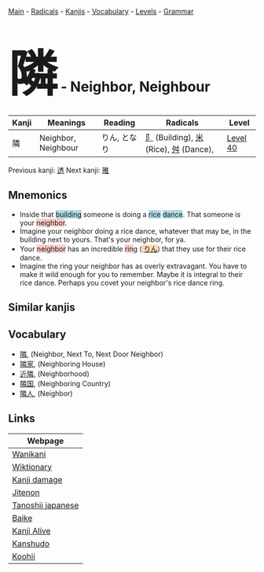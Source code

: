<style> bigfont {font-size: 100px}</style>
[Main](../index.md) -
[Radicals](../radicals.md) -
[Kanjis](../kanjis.md) -
[Vocabulary](../vocabulary.md) -
[Levels](../levels.md) -
[Grammar](../grammar.md)
# <bigfont> 隣</bigfont> - Neighbor, Neighbour 

| Kanji | Meanings | Reading | Radicals | Level |
| --- | --- | --- | --- | --- |
| 隣 | Neighbor, Neighbour | りん, となり | [阝](../radicals/阝.md) (Building), [米](../radicals/米.md) (Rice), [舛](../radicals/舛.md) (Dance),  | [Level 40](../levels/wk_level40.md) |

Previous kanji: [透](透.md) Next kanji: [雅](雅.md) 

## Mnemonics
 * Inside that <span style="background-color:#ADD8E6"> building</span> someone is doing a <span style="background-color:#ADD8E6"> rice</span> <span style="background-color:#ADD8E6"> dance</span>. That someone is your <span style="background-color:#ffcccb"> neighbor</span>.
* Imagine your neighbor doing a rice dance, whatever that may be, in the building next to yours. That's your neighbor, for ya.
* Your <span style="background-color:#ffcccb"> neighbor</span> has an incredible <span style="background-color:#ffcccb"> rin</span>g (<span style="background-color:#fed8b1"> [りん](https://jisho.org/search/りん)</span>) that they use for their rice dance.
* Imagine the ring your neighbor has as overly extravagant. You have to make it wild enough for you to remember. Maybe it is integral to their rice dance. Perhaps you covet your neighbor's rice dance ring.


## Similar kanjis
 


## Vocabulary
 * [隣](../vocabulary/隣.md), (Neighbor, Next To, Next Door Neighbor)
* [隣家](../vocabulary/隣.md), (Neighboring House)
* [近隣](../vocabulary/隣.md), (Neighborhood)
* [隣国](../vocabulary/隣.md), (Neighboring Country)
* [隣人](../vocabulary/隣.md), (Neighbor)



## Links 

| Webpage |
| --- |
| [Wanikani          ](https://www.wanikani.com/kanji/隣) |
| [Wiktionary        ](https://en.wiktionary.org/wiki/隣) |
| [Kanji damage      ](http://www.kanjidamage.com/kanji/search?utf8=✓&q=隣) |
| [Jitenon           ](https://jitenon.com/kanji/隣) |
| [Tanoshii japanese ](https://www.tanoshiijapanese.com/dictionary/kanji.cfm?k=隣) |
| [Baike             ](https://baike.baidu.com/item/隣) |
| [Kanji Alive       ](https://app.kanjialive.com/隣) |
| [Kanshudo          ](https://www.kanshudo.com/searchmn?q=隣) |
| [Koohii            ](https://kanji.koohii.com/study/kanji/隣) |
